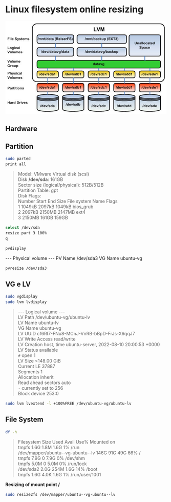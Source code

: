 # Linux filesystem online resizing

![UbuntuLVM](lvm.jpg)

## Hardware

## Partition

```bash
sudo parted
print all
```
> Model: VMware Virtual disk (scsi)  
Disk **/dev/sda**: 161GB  
Sector size (logical/physical): 512B/512B  
Partition Table: gpt  
Disk Flags:  
Number  Start   End     Size    File system  Name  Flags  
 1      1049kB  2097kB  1049kB                     bios_grub  
 2      2097kB  2150MB  2147MB  ext4  
 3      2150MB  161GB   159GB  

```bash
select /dev/sda
resize part 3 100%
q
```

```bash
pvdisplay
```
--- Physical volume ---
   PV Name               /dev/sda3
   VG Name               ubuntu-vg

```bash
pvresize /dev/sda3
```

## VG e LV

```bash
sudo vgdisplay
sudo lvm lvdisplay
```
> --- Logical volume ---  
  LV Path                /dev/ubuntu-vg/ubuntu-lv  
  LV Name                ubuntu-lv  
  VG Name                ubuntu-vg  
  LV UUID                cf6RI7-FNu8-MCnJ-VnRB-bBpD-FrJs-X6qqJ7  
  LV Write Access        read/write  
  LV Creation host, time ubuntu-server, 2022-08-10 20:00:53 +0000  
  LV Status              available  
  `#` open                 1  
  LV Size                <148.00 GiB  
  Current LE             37887  
  Segments               1  
  Allocation             inherit  
  Read ahead sectors     auto  
  `-` currently set to     256  
  Block device           253:0  

```bash
sudo lvm lvextend -l +100%FREE /dev/ubuntu-vg/ubuntu-lv
```

## File System
```bash
df -h
```

>Filesystem                         Size  Used Avail Use% Mounted on  
tmpfs                              1.6G  1.8M  1.6G   1% /run  
/dev/mapper/ubuntu--vg-ubuntu--lv  146G   91G   49G  66% /  
tmpfs                              7.9G     0  7.9G   0% /dev/shm  
tmpfs                              5.0M     0  5.0M   0% /run/lock  
/dev/sda2                          2.0G  254M  1.6G  14% /boot  
tmpfs                              1.6G  4.0K  1.6G   1% /run/user/1001  

**Resizing of mount point /**

```bash
sudo resize2fs /dev/mapper/ubuntu--vg-ubuntu--lv
```
